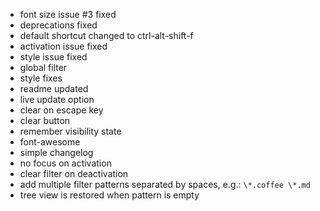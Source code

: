 * font size issue #3 fixed
* deprecations fixed
* default shortcut changed to ctrl-alt-shift-f
* activation issue fixed
* style issue fixed
* global filter
* style fixes
* readme updated
* live update option
* clear on escape key
* clear button
* remember visibility state
* font-awesome
* simple changelog
* no focus on activation
* clear filter on deactivation
* add multiple filter patterns separated by spaces, e.g.: `\*.coffee \*.md`
* tree view is restored when pattern is empty

